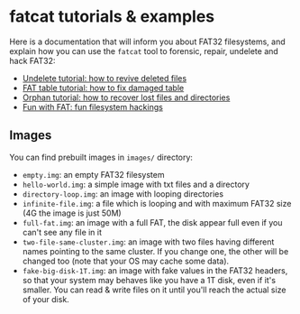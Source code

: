 # fatcat tutorials & examples

Here is a documentation that will inform you about FAT32 filesystems,
and explain how you can use the `fatcat` tool to forensic, repair,
undelete and hack FAT32:

* [Undelete tutorial: how to revive deleted files](undelete.md)
* [FAT table tutorial: how to fix damaged table](fat.md)
* [Orphan tutorial: how to recover lost files and directories](orphan.md)
* [Fun with FAT: fun filesystem hackings](fun-with-fat.md)

## Images

You can find prebuilt images in `images/` directory:

* `empty.img`: an empty FAT32 filesystem
* `hello-world.img`: a simple image with txt files and a directory
* `directory-loop.img`: an image with looping directories
* `infinite-file.img`: a file which is looping and with maximum FAT32 size
  (4G the image is just 50M)
* `full-fat.img`: an image with a full FAT, the disk appear full even
  if you can't see any file in it
* `two-file-same-cluster.img`: an image with two files having different
  names pointing to the same cluster. If you change one, the other will be
  changed too (note that your OS may cache some data).
* `fake-big-disk-1T.img`: an image with fake values in the FAT32 headers,
  so that your system may behaves like you have a 1T disk, even if it's smaller.
  You can read & write files on it until you'll reach the actual size of your
  disk.
